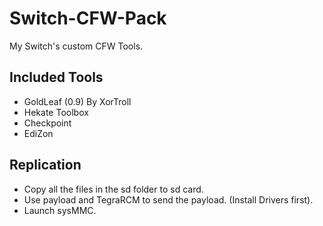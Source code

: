 # Switch-CFW-Pack
 My Switch's custom CFW Tools.

## Included Tools

- GoldLeaf (0.9) By XorTroll
- Hekate Toolbox
- Checkpoint
- EdiZon

## Replication

- Copy all the files in the sd folder to sd card.
- Use payload and TegraRCM to send the payload. (Install Drivers first).
- Launch sysMMC.
